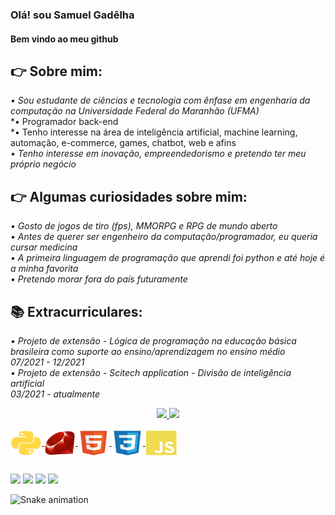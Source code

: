 ### Olá! sou Samuel Gadêlha
#### Bem vindo ao meu github
## 👉 Sobre mim:                                                                                                                                                      
*• Sou estudante de ciências e tecnologia com ênfase em engenharia da computação na Universidade Federal do Maranhão (UFMA)*                                          
*• Programador back-end                                                                                                                                                                          
*• Tenho interesse na área de inteligência artificial, machine learning, automação, e-commerce, games, chatbot, web e afins                                                              
*• Tenho interesse em inovação, empreendedorismo e pretendo ter meu próprio negócio*                                                                                                                   
## 👉 Algumas curiosidades sobre mim:                                                                                                                                       
*• Gosto de jogos de tiro (fps), MMORPG e RPG de mundo aberto*                                                                                                      
*• Antes de querer ser engenheiro da computação/programador, eu queria cursar medicina*                                                                                      
*• A primeira linguagem de programação que aprendi foi python e até hoje é a minha favorita*                                                                                                                                                                      
*• Pretendo morar fora do país futuramente*                                                                                                                                
## 📚 Extracurriculares:                                                                                                                                                  
*• Projeto de extensão - Lógica de programação na educação básica brasileira como suporte ao ensino/aprendizagem no ensino médio*                                              
*07/2021 - 12/2021*                                                                                                                                                                           
*• Projeto de extensão - Scitech application - Divisão de inteligência artificial*                                                                                                
*03/2021 - atualmente*




<div align="center">
  <a href="https://github.com/samuellgsDev">
  <img height="180em" src="https://github-readme-stats.vercel.app/api?username=samuellgsDev&show_icons=true&theme=tokyonight&include_all_commits=true&count_private=true"/>
  <img height="180em" src="https://github-readme-stats.vercel.app/api/top-langs/?username=samuellgsDev&layout=compact&langs_count=7&theme=tokyonight"/>
</div>
<div style="display: inline_block"><br>
  <img align="center" alt="Samu-python" height="40" width="50" src="https://raw.githubusercontent.com/devicons/devicon/master/icons/python/python-plain.svg">
  <img align="center" alt="Samu-ruby" height="40" width="50" src="https://raw.githubusercontent.com/devicons/devicon/master/icons/ruby/ruby-original.svg">
  <img align="center" alt="Samu-HTML" height="40" width="50" src="https://raw.githubusercontent.com/devicons/devicon/master/icons/html5/html5-original.svg">
  <img align="center" alt="Samu-CSS" height="40" width="50" src="https://raw.githubusercontent.com/devicons/devicon/master/icons/css3/css3-original.svg">
  <img align="center" alt="Samu-Js" height="40" width="50" src="https://raw.githubusercontent.com/devicons/devicon/master/icons/javascript/javascript-plain.svg">
 </div>
  
  ##
  
<div> 
  <a href="https://instagram.com/samuellgs.dev" target="_blank"><img src="https://img.shields.io/badge/-Instagram-%23E4405F?style=for-the-badge&logo=instagram&logoColor=white" target="_blank"></a>
  <a href="https://www.linkedin.com/in/samuellgs/" target="_blank"><img src="https://img.shields.io/badge/-LinkedIn-%230077B5?style=for-the-badge&logo=linkedin&logoColor=white" target="_blank"></a> 
  <a href = "https://mail.google.com/mail/u/2/#inbox"><img src="https://img.shields.io/badge/-Gmail-%23333?style=for-the-badge&logo=gmail&logoColor=white" target="_blank"></a>
  <a href="https://twitter.com/SamuellgsDev" target="_blank"><img src="https://img.shields.io/badge/Twitter-1DA1F2?style=for-the-badge&logo=twitter&logoColor=white" target="_blank"></a>
  
   ![Snake animation](https://github.com/samuellgsDev/samuellgsDev/blob/output/github-contribution-grid-snake.svg)
 
</div>
  
